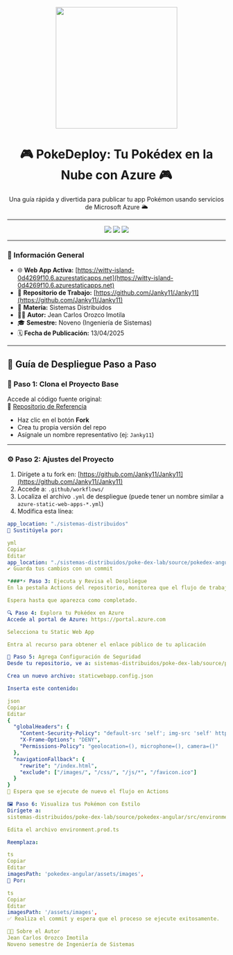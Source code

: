 <!-- Encabezado visual -->
<p align="center">
  <img src="https://media.giphy.com/media/v1.Y2lkPTc5MGI3NjExNzh2M2V0N2s5aWJmbDB0OTJpNXY3MWdzZG1jdGk5dThudm5sMGMwNCZlcD12MV9naWZzX3NlYXJjaCZjdD1n/3oEjI6SIIHBdRxXI40/giphy.gif" width="280px">
</p>

<h1 align="center">🎮 PokeDeploy: Tu Pokédex en la Nube con Azure 🎮</h1>

<p align="center">
  Una guía rápida y divertida para publicar tu app Pokémon usando servicios de Microsoft Azure 🌥️
</p>

---

<p align="center">
  <img src="https://img.shields.io/badge/AZURE--STATIC--WEB--APP-DESPLEGADO-blueviolet?style=for-the-badge&logo=azuredevops">
  <img src="https://img.shields.io/badge/SEMESTRE-9°--SISTEMAS-orange?style=for-the-badge">
  <img src="https://img.shields.io/badge/STATUS-%F0%9F%92%AA%20ACTIVO-green?style=for-the-badge">
</p>

---

### 📍 Información General

- 🌐 **Web App Activa:** [https://witty-island-0d4269f10.6.azurestaticapps.net](https://witty-island-0d4269f10.6.azurestaticapps.net)
- 📘 **Repositorio de Trabajo:** [https://github.com/Janky11/Janky11](https://github.com/Janky11/Janky11)
- 🧠 **Materia:** Sistemas Distribuidos
- 🧑‍💻 **Autor:** Jean Carlos Orozco Imotila  
- 🎓 **Semestre:** Noveno (Ingeniería de Sistemas)  
- 🗓️ **Fecha de Publicación:** 13/04/2025  

---

## 🧭 Guía de Despliegue Paso a Paso

### 🔁 Paso 1: Clona el Proyecto Base

Accede al código fuente original:  
📎 [Repositorio de Referencia](https://github.com/rcuello/ac4dem1a/tree/master/sistemas-distribuidos/poke-dex-lab)

- Haz clic en el botón **Fork**
- Crea tu propia versión del repo
- Asígnale un nombre representativo (ej: `Janky11`)

---

### ⚙️ Paso 2: Ajustes del Proyecto

1. Dirígete a tu fork en: [https://github.com/Janky11/Janky11](https://github.com/Janky11/Janky11)
2. Accede a: `.github/workflows/`
3. Localiza el archivo `.yml` de despliegue (puede tener un nombre similar a `azure-static-web-apps-*.yml`)
4. Modifica esta línea:

```yml
app_location: "./sistemas-distribuidos"
🔁 Sustitúyela por:

yml
Copiar
Editar
app_location: "./sistemas-distribuidos/poke-dex-lab/source/pokedex-angular"
✔️ Guarda tus cambios con un commit

*###*⚡ Paso 3: Ejecuta y Revisa el Despliegue
En la pestaña Actions del repositorio, monitorea que el flujo de trabajo se ejecute correctamente.

Espera hasta que aparezca como completado.

🔍 Paso 4: Explora tu Pokédex en Azure
Accede al portal de Azure: https://portal.azure.com

Selecciona tu Static Web App

Entra al recurso para obtener el enlace público de tu aplicación

🔐 Paso 5: Agrega Configuración de Seguridad
Desde tu repositorio, ve a: sistemas-distribuidos/poke-dex-lab/source/pokedex-angular/

Crea un nuevo archivo: staticwebapp.config.json

Inserta este contenido:

json
Copiar
Editar
{
  "globalHeaders": {
    "Content-Security-Policy": "default-src 'self'; img-src 'self' https://raw.githubusercontent.com https://pokeapi.co https://assets.pokemon.com; script-src 'self' 'unsafe-inline'; style-src 'self' 'unsafe-inline' https://fonts.googleapis.com; font-src 'self' https://fonts.gstatic.com; connect-src 'self' https://beta.pokeapi.co",
    "X-Frame-Options": "DENY",
    "Permissions-Policy": "geolocation=(), microphone=(), camera=()"
  },
  "navigationFallback": {
    "rewrite": "/index.html",
    "exclude": ["/images/", "/css/", "/js/*", "/favicon.ico"]
  }
}
🔁 Espera que se ejecute de nuevo el flujo en Actions

🖼️ Paso 6: Visualiza tus Pokémon con Estilo
Dirígete a:
sistemas-distribuidos/poke-dex-lab/source/pokedex-angular/src/environments/

Edita el archivo environment.prod.ts

Reemplaza:

ts
Copiar
Editar
imagesPath: 'pokedex-angular/assets/images',
🔁 Por:

ts
Copiar
Editar
imagesPath: '/assets/images',
✅ Realiza el commit y espera que el proceso se ejecute exitosamente.

🧑‍🎓 Sobre el Autor
Jean Carlos Orozco Imotila
Noveno semestre de Ingeniería de Sistemas

